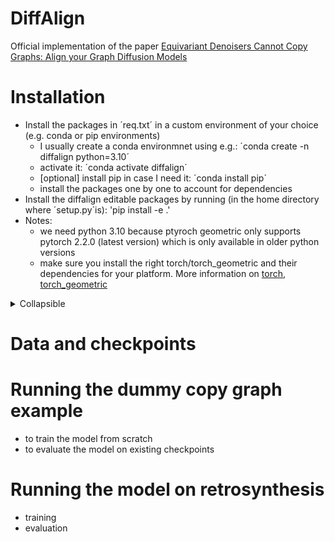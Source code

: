 
# DiffAlign

Official implementation of the paper [Equivariant Denoisers Cannot Copy Graphs: Align your Graph Diffusion Models](https://openreview.net/forum?id=onIro14tHv&referrer=%5Bthe%20profile%20of%20Najwa%20Laabid%5D(%2Fprofile%3Fid%3D~Najwa_Laabid1))

# Installation

- Install the packages in ´req.txt´ in a custom environment of your choice (e.g. conda or pip environments)
    - I usually create a conda environmnet using e.g.: ´conda create -n diffalign python=3.10´
    - activate it: ´conda activate diffalign´
    - [optional] install pip in case I need it: ´conda install pip´
    - install the packages one by one to account for dependencies
- Install the diffalign editable packages by running (in the home directory where ´setup.py´is): 
        'pip install -e .'
- Notes: 
    - we need python 3.10 because ptyroch geometric only supports pytorch 2.2.0 (latest version) which is only available in older python versions
    - make sure you install the right torch/torch_geometric and their dependencies for your platform. More information on [torch](https://pytorch.org/get-started/locally/), [torch_geometric](https://pytorch-geometric.readthedocs.io/en/2.5.2/notes/installation.html)

<details>
<summary>Collapsible</summary>

Your content goes here. This can include text, code, images, or any markdown elements.

</details>

# Data and checkpoints

# Running the dummy copy graph example

- to train the model from scratch
- to evaluate the model on existing checkpoints

# Running the model on retrosynthesis
- training
- evaluation
